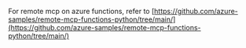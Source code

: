 For remote mcp on azure functions, refer to [https://github.com/azure-samples/remote-mcp-functions-python/tree/main/](https://github.com/azure-samples/remote-mcp-functions-python/tree/main/)